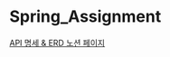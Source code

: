 # Spring_Assignment

[API 명세 & ERD 노션 페이지](https://hohomi.notion.site/HANGHAE-BLOG-PROJECT-be247d13901542ddb5d335568d8eaf9d "HANGHAE BLOG")
